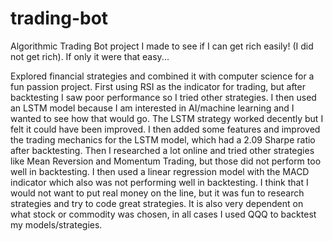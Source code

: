 # trading-bot
Algorithmic Trading Bot project I made to see if I can get rich easily! (I did not get rich). If only it were that easy...

Explored financial strategies and combined it with computer science for a fun passion project. First using RSI as the indicator for trading, but after backtesting I saw poor performance so I tried other strategies. I then used an LSTM model because I am interested in AI/machine learning and I wanted to see how that would go. The LSTM strategy worked decently but I felt it could have been improved. I then added some features and improved the trading mechanics for the LSTM model, which had a 2.09 Sharpe ratio after backtesting. Then I researched a lot online and tried other strategies like Mean Reversion and Momentum Trading, but those did not perform too well in backtesting. I then used a linear regression model with the MACD indicator which also was not performing well in backtesting. I think that I would not want to put real money on the line, but it was fun to research strategies and try to code great strategies. It is also very dependent on what stock or commodity was chosen, in all cases I used QQQ to backtest my models/strategies.
